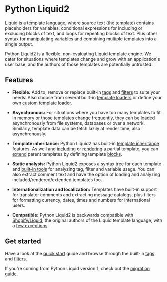 # Python Liquid2

Liquid is a template language, where source text (the template) contains placeholders for variables, conditional expressions for including or excluding blocks of text, and loops for repeating blocks of text. Plus other syntax for manipulating variables and combining multiple templates into a single output.

Python Liquid2 is a flexible, non-evaluating Liquid template engine. We cater for situations where templates change and grow with an application's user base, and the authors of those templates are potentially untrusted.

## Features

- **Flexible:** Add to, remove or replace built-in [tags](tag_reference.md) and [filters](filter_reference.md) to suite your needs. Also choose from several built-in [template loaders](loading_templates.md) or define your own [custom template loader](custom_loaders.md).

- **Asynchronous:** For situations where you have too many templates to fit in memory or those templates change frequently, they can be loaded asynchronously from file systems, databases or over a network. Similarly, template data can be fetch lazily at render time, also asynchronously.

- **Template inheritance:** Python Liquid2 has built-in [template inheritance](template_inheritance.md) features. As well and [including](tag_reference.md#include) or [rendering](tag_reference.md#render) a partial template, you can [extend](tag_reference.md#extend) parent templates by defining template [blocks](tag_reference.md#block).

- **Static analysis:** Python Liquid2 exposes a syntax tree for each template and [built-in tools](static_analysis.md) for analyzing tag, filter and variable usage. You can also extract comment text and have the option of loading and analyzing included/rendered/extended templates too.

- **Internationalization and localization:** Templates have built-in support for translator comments and extracting message catalogs, plus filters for formatting currency, dates, times and numbers for international users.

- **Compatible:** Python Liquid2 is backwards compatible with [Shopify/Liquid](https://github.com/Shopify/liquid), the original authors of the Liquid template language, with a [few exceptions](known_issues.md).

## Get started

Have a look at the [quick start](quick_start.md) guide and browse through the built-in [tags](tag_reference.md) and [filters](filter_reference.md).

If you're coming from Python Liquid version 1, check out the [migration guide](migration.md).
